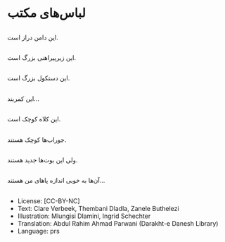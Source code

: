 # لباس‌های مکتب

##
این دامن دراز است.

##
این زیرپیراهنی بزرگ است.

##
این دستکول بزرگ است.

##
این کمربند...

##
این کلاه کوچک است.

##
جوراب‌ها کوچک هستند.

##
ولی این بوت‌ها جدید هستند.

##
آن‌ها به خوبی اندازه پاهای من هستند...

##
* License: [CC-BY-NC]
* Text: Clare Verbeek, Thembani Dladla, Zanele Buthelezi
* Illustration: Mlungisi Dlamini, Ingrid Schechter
* Translation: Abdul Rahim Ahmad Parwani (Darakht-e Danesh Library)
* Language: prs
